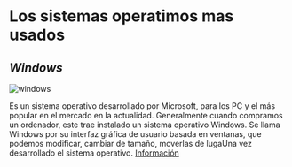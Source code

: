 # Los sistemas operatimos mas usados

## *Windows* 
![windows](https://gdit.es/wp-content/uploads/2016/06/windows.png)

Es un sistema operativo desarrollado por Microsoft, para los PC y el más popular en el mercado en la actualidad.
Generalmente cuando compramos un ordenador, este trae instalado un sistema operativo Windows.
Se llama Windows por su interfaz gráfica de usuario basada en ventanas, que podemos modificar, cambiar de tamaño, moverlas de lugaUna vez desarrollado el sistema operativo.
[Información](https://es.wikipedia.org/wiki/Microsoft_Windows)

